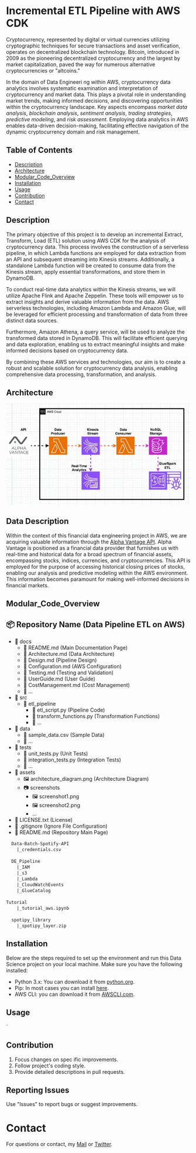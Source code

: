 # Incremental ETL Pipeline with AWS CDK
Cryptocurrency, represented by digital or virtual currencies utilizing cryptographic techniques for secure transactions and asset verification, operates on decentralized blockchain technology. Bitcoin, introduced in 2009 as the pioneering decentralized cryptocurrency and the largest by market capitalization, paved the way for numerous alternative cryptocurrencies or "altcoins."

In the domain of Data Engineeri ng within AWS, cryptocurrency data analytics involves systematic examination and interpretation of cryptocurrency and market data. This plays a pivotal role in understanding market trends, making informed decisions, and discovering opportunities within the cryptocurrency landscape. Key aspects encompass *market data analysis*, *blockchain analysis*, *sentiment analysis*, *trading strategies*, *predictive modeling*, and *risk assessment*. Employing data analytics in AWS enables data-driven decision-making, facilitating effective navigation of the dynamic cryptocurrency domain and risk management.  


## Table of Contents

- [Description](#description)
- [Architecture](#architecture)
- [Modular_Code_Overview](#modular_code_overview)
- [Installation](#installation)
- [Usage](#usage) 
- [Contribution](#contribution)
- [Contact](#contact)

## Description

The primary objective of this project is to develop an incremental Extract, Transform, Load (ETL) solution using AWS CDK for the analysis of cryptocurrency data. This process involves the construction of a serverless pipeline, in which Lambda functions are employed for data extraction from an API and subsequent streaming into Kinesis streams. Additionally, a standalone Lambda function will be created to consume data from the Kinesis stream, apply essential transformations, and store them in DynamoDB.

To conduct real-time data analytics within the Kinesis streams, we will utilize Apache Flink and Apache Zeppelin. These tools will empower us to extract insights and derive valuable information from the data. AWS serverless technologies, including Amazon Lambda and Amazon Glue, will be leveraged for efficient processing and transformation of data from three distinct data sources.

Furthermore, Amazon Athena, a query service, will be used to analyze the transformed data stored in DynamoDB. This will facilitate efficient querying and data exploration, enabling us to extract meaningful insights and make informed decisions based on cryptocurrency data.

By combining these AWS services and technologies, our aim is to create a robust and scalable solution for cryptocurrency data analysis, enabling comprehensive data processing, transformation, and analysis.

## Architecture
<img src='https://github.com/diegovillatoromx/Incremental_ETL_Pipeline/blob/main/incremental-etl.gif' alt="incremental_etl_alpha_api">

## Data Description

Within the context of this financial data engineering project in AWS, we are acquiring valuable information through the [Alpha Vantage API](https://www.alphavantage.co/documentation/). Alpha Vantage is positioned as a financial data provider that furnishes us with real-time and historical data for a broad spectrum of financial assets, encompassing stocks, indices, currencies, and cryptocurrencies. This API is employed for the purpose of accessing historical closing prices of stocks, enabling our analysis and predictive modeling within the AWS environment. This information becomes paramount for making well-informed decisions in financial markets.

## Modular_Code_Overview

## 📦 Repository Name (Data Pipeline ETL on AWS)
 - 📂 docs
   - 📜 README.md (Main Documentation Page)
   - 📜 Architecture.md (Data Architecture)
   - 📜 Design.md (Pipeline Design)
   - 📜 Configuration.md (AWS Configuration)
   - 📜 Testing.md (Testing and Validation)
   - 📜 UserGuide.md (User Guide)
   - 📜 CostManagement.md (Cost Management)
   - 📜 ...
 - 📂 src
   - 📂 etl_pipeline
     - 📜 etl_script.py (Pipeline Code)
     - 📜 transform_functions.py (Transformation Functions)
     - 📜 ...
 - 📂 data
   - 📜 sample_data.csv (Sample Data)
   - 📜 ...
 - 📂 tests
   - 📜 unit_tests.py (Unit Tests)
   - 📜 integration_tests.py (Integration Tests)
   - 📜 ...
 - 📂 assets
   - 🖼️ architecture_diagram.png (Architecture Diagram)
   - 📷 screenshots
     - 🖼️ screenshot1.png
     - 🖼️ screenshot2.png
     - ...
 - 📜 LICENSE.txt (License)
 - 📜 .gitignore (Ignore File Configuration)
 - 📜 README.md (Repository Main Page)


```
  Data-Batch-Spotify-API
    |_credentials.csv

  DE_Pipeline
    |_IAM
    |_s3
    |_Lambda
    |_CloudWatchEvents
    |_GlueCatalog

Tutorial
    |_tutorial_aws.ipynb

  spotipy_library
    |_spotipy_layer.zip 
```
## Installation
 
Below are the steps required to set up the environment and run this Data Science project on your local machine. Make sure you have the following installed:
- Python 3.x: You can download it from [python.org](https://www.python.org/downloads/). 
- Pip: In most cases you can install [here](https://pip.pypa.io/en/stable/installing/).
- AWS CLI: you can download it from [AWSCLI.com](https://docs.aws.amazon.com/cli/latest/userguide/getting-started-install.html).

## Usage
`

## Contribution
  1. Focus changes on spec ific improvements.
  2. Follow project's coding style.
  3. Provide detailed descriptions in pull requests.
## Reporting Issues
  Use "Issues" to report bugs or suggest improvements.
# Contact
For questions or contact, my [Mail](diegovillatormx@gmail.com) or [Twitter](https://twitter.com/diegovillatomx). 
